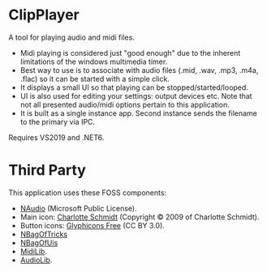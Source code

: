 # ClipPlayer

A tool for playing audio and midi files.
- Midi playing is considered just "good enough" due to the inherent limitations of the windows multimedia timer.
- Best way to use is to associate with audio files (.mid, .wav, .mp3, .m4a, .flac) so it can be started with a simple click.
- It displays a small UI so that playing can be stopped/started/looped.
- UI is also used for editing your settings: output devices etc. Note that not all presented audio/midi options pertain to this application.
- It is built as a single instance app. Second instance sends the filename to the primary via IPC.

Requires VS2019 and .NET6.


# Third Party

This application uses these FOSS components:
- [NAudio](https://github.com/naudio/NAudio) (Microsoft Public License).
- Main icon: [Charlotte Schmidt](http://pattedemouche.free.fr/) (Copyright © 2009 of Charlotte Schmidt).
- Button icons: [Glyphicons Free](http://glyphicons.com/) (CC BY 3.0).
- [NBagOfTricks](https://github.com/cepthomas/NBagOfTricks/blob/main/README.md)
- [NBagOfUis](https://github.com/cepthomas/NBagOfUis/blob/main/README.md)
- [MidiLib](https://github.com/cepthomas/MidiLib/blob/main/README.md).
- [AudioLib](https://github.com/cepthomas/AudioLib/blob/main/README.md).
